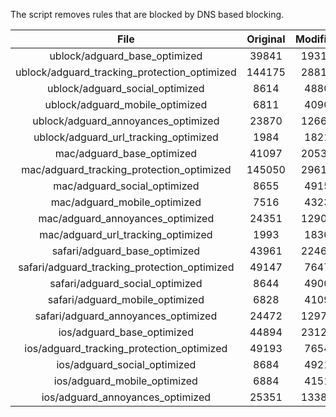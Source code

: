 The script removes rules that are blocked by DNS based blocking.


| File | Original | Modified |
|:----:|:-----:|:-----:|
| ublock/adguard_base_optimized | 39841 | 19319 |
| ublock/adguard_tracking_protection_optimized | 144175 | 28815 |
| ublock/adguard_social_optimized | 8614 | 4880 |
| ublock/adguard_mobile_optimized | 6811 | 4090 |
| ublock/adguard_annoyances_optimized | 23870 | 12664 |
| ublock/adguard_url_tracking_optimized | 1984 | 1821 |
| mac/adguard_base_optimized | 41097 | 20535 |
| mac/adguard_tracking_protection_optimized | 145050 | 29610 |
| mac/adguard_social_optimized | 8655 | 4915 |
| mac/adguard_mobile_optimized | 7516 | 4323 |
| mac/adguard_annoyances_optimized | 24351 | 12909 |
| mac/adguard_url_tracking_optimized | 1993 | 1830 |
| safari/adguard_base_optimized | 43961 | 22464 |
| safari/adguard_tracking_protection_optimized | 49147 | 7647 |
| safari/adguard_social_optimized | 8644 | 4900 |
| safari/adguard_mobile_optimized | 6828 | 4109 |
| safari/adguard_annoyances_optimized | 24472 | 12979 |
| ios/adguard_base_optimized | 44894 | 23120 |
| ios/adguard_tracking_protection_optimized | 49193 | 7654 |
| ios/adguard_social_optimized | 8684 | 4921 |
| ios/adguard_mobile_optimized | 6884 | 4151 |
| ios/adguard_annoyances_optimized | 25351 | 13382 |